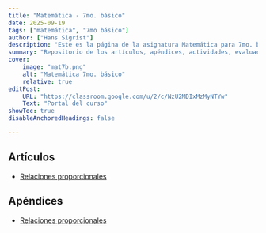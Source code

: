 ```yaml
---
title: "Matemática - 7mo. básico"
date: 2025-09-19
tags: ["matemática", "7mo básico"]
author: ["Hans Sigrist"]
description: "Este es la página de la asignatura Matemática para 7mo. básico."
summary: "Repositorio de los artículos, apéndices, actividades, evaluaciones (rúbricas) y todo material del presente año lectivo."
cover:
    image: "mat7b.png"
    alt: "Matemática 7mo. básico"
    relative: true
editPost:
    URL: "https://classroom.google.com/u/2/c/NzU2MDIxMzMyNTYw"
    Text: "Portal del curso"
showToc: true
disableAnchoredHeadings: false

---
```


## Artículos

+ [Relaciones proporcionales](2025-7basico-articulo-01-relaciones-proporcionales.pdf)

## Apéndices

+ [Relaciones proporcionales](2025-7basico-articulo-01-relaciones-proporcionales.pdf)
